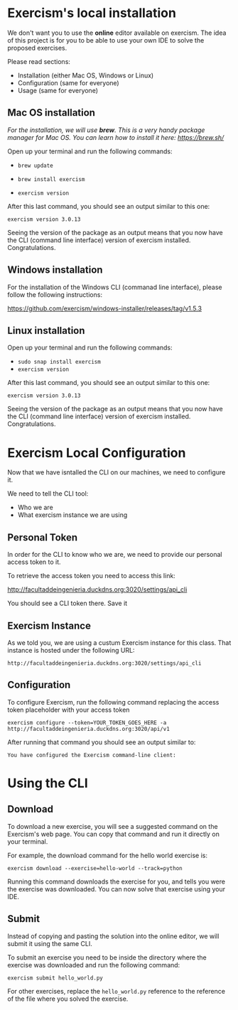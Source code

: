 # Exercism's local installation

We don't want you to use the **online** editor available on exercism. The idea of this project is 
for you to be able to use your own IDE to solve the proposed exercises.

Please read sections:

- Installation (either Mac OS, Windows or Linux)
- Configuration (same for everyone)
- Usage (same for everyone)


## Mac OS installation

_For the installation, we will use **brew**. This is a very handy 
package manager for Mac OS. You can learn how to install it here: https://brew.sh/_


Open up your terminal and run the following commands:

- `brew update`

- `brew install exercism`

- `exercism version`

After this last command, you should see an output similar to this one:

`exercism version 3.0.13`

Seeing the version of the package as an output means that you 
now have the CLI (command line interface) version of exercism
installed. Congratulations.


## Windows installation

For the installation of the Windows CLI (commanad line interface), please follow
the following instructions:

https://github.com/exercism/windows-installer/releases/tag/v1.5.3

## Linux installation

Open up your terminal and run the following commands:

- `sudo snap install exercism`
- `exercism version`

After this last command, you should see an output similar to this one:

`exercism version 3.0.13`

Seeing the version of the package as an output means that you
now have the CLI (command line interface) version of exercism
installed. Congratulations.


# Exercism Local Configuration

Now that we have isntalled the CLI on our machines, we need to configure it.

We need to tell the CLI tool: 

- Who we are
- What exercism instance we are using

## Personal Token

In order for the CLI to know who we are, we need to provide our personal
access token to it. 

To retrieve the access token you need to access this link:

http://facultaddeingenieria.duckdns.org:3020/settings/api_cli

You should see a CLI token there. Save it

## Exercism Instance

As we told you, we are using a custum Exercism instance for this class.
That instance is hosted under the following URL: 

`http://facultaddeingenieria.duckdns.org:3020/settings/api_cli`

## Configuration

To configure Exercism, run the following command replacing the access token placeholder
with your access token

`exercism configure --token=YOUR_TOKEN_GOES_HERE -a http://facultaddeingenieria.duckdns.org:3020/api/v1`

After running that command you should see an output similar to:

`You have configured the Exercism command-line client:`

# Using the CLI

## Download

To download a new exercise, you will see a suggested command on the Exercism's web page.
You can copy that command and run it directly on your terminal.

For example, the download command for the hello world exercise is:

`exercism download --exercise=hello-world --track=python`

Running this command downloads the exercise for you, and tells you
were the exercise was downloaded. You can now solve that exercise using 
your IDE.

## Submit

Instead of copying and pasting the solution into the online editor, we will
submit it using the same CLI.

To submit an exercise you need to be inside the directory where the exercise
was downloaded and run the following command:


`exercism submit hello_world.py`

For other exercises, replace the `hello_world.py` reference to the reference
of the file where you solved the exercise.





